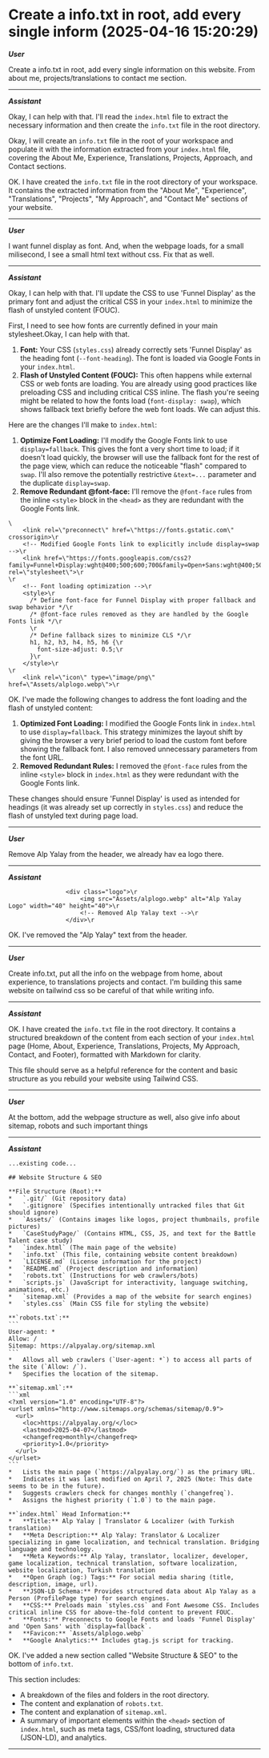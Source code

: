 <!-- Generated by SpecStory -->

# Create a info.txt in root, add every single inform (2025-04-16 15:20:29)

_**User**_

Create a info.txt in root, add every single information on this website. From about me, projects/translations to contact me section.

---

_**Assistant**_

Okay, I can help with that. I'll read the `index.html` file to extract the necessary information and then create the `info.txt` file in the root directory.

Okay, I will create an `info.txt` file in the root of your workspace and populate it with the information extracted from your `index.html` file, covering the About Me, Experience, Translations, Projects, Approach, and Contact sections.

OK. I have created the `info.txt` file in the root directory of your workspace. It contains the extracted information from the "About Me", "Experience", "Translations", "Projects", "My Approach", and "Contact Me" sections of your website.

---

_**User**_

I want funnel display as font. And, when the webpage loads, for a small milisecond, I see a small html text without css. Fix that as well.

---

_**Assistant**_

Okay, I can help with that. I'll update the CSS to use 'Funnel Display' as the primary font and adjust the critical CSS in your `index.html` to minimize the flash of unstyled content (FOUC).

First, I need to see how fonts are currently defined in your main stylesheet.Okay, I can help with that.

1.  **Font:** Your CSS (`styles.css`) already correctly sets 'Funnel Display' as the heading font (`--font-heading`). The font is loaded via Google Fonts in your `index.html`.
2.  **Flash of Unstyled Content (FOUC):** This often happens while external CSS or web fonts are loading. You are already using good practices like preloading CSS and including critical CSS inline. The flash you're seeing might be related to how the fonts load (`font-display: swap`), which shows fallback text briefly before the web font loads. We can adjust this.

Here are the changes I'll make to `index.html`:

1.  **Optimize Font Loading:** I'll modify the Google Fonts link to use `display=fallback`. This gives the font a very short time to load; if it doesn't load quickly, the browser will use the fallback font for the rest of the page view, which can reduce the noticeable "flash" compared to `swap`. I'll also remove the potentially restrictive `&text=...` parameter and the duplicate `display=swap`.
2.  **Remove Redundant @font-face:** I'll remove the `@font-face` rules from the inline `<style>` block in the `<head>` as they are redundant with the Google Fonts link.


````
\
    <link rel=\"preconnect\" href=\"https://fonts.gstatic.com\" crossorigin>\r
    <!-- Modified Google Fonts link to explicitly include display=swap -->\r
    <link href=\"https://fonts.googleapis.com/css2?family=Funnel+Display:wght@400;500;600;700&family=Open+Sans:wght@400;500;600&display=fallback\" rel=\"stylesheet\">\r
\r
    <!-- Font loading optimization -->\r
    <style>\r
      /* Define font-face for Funnel Display with proper fallback and swap behavior */\r
      /* @font-face rules removed as they are handled by the Google Fonts link */\r
      \r
      /* Define fallback sizes to minimize CLS */\r
      h1, h2, h3, h4, h5, h6 {\r
        font-size-adjust: 0.5;\r
      }\r
    </style>\r
\r
    <link rel=\"icon\" type=\"image/png\" href=\"Assets/alplogo.webp\">\r

````
OK. I've made the following changes to address the font loading and the flash of unstyled content:

1.  **Optimized Font Loading:** I modified the Google Fonts link in `index.html` to use `display=fallback`. This strategy minimizes the layout shift by giving the browser a very brief period to load the custom font before showing the fallback font. I also removed unnecessary parameters from the font URL.
2.  **Removed Redundant Rules:** I removed the `@font-face` rules from the inline `<style>` block in `index.html` as they were redundant with the Google Fonts link.

These changes should ensure 'Funnel Display' is used as intended for headings (it was already set up correctly in `styles.css`) and reduce the flash of unstyled text during page load.

---

_**User**_

Remove Alp Yalay from the header, we already hav ea logo there.

---

_**Assistant**_


````
                <div class="logo">\r
                    <img src="Assets/alplogo.webp" alt="Alp Yalay Logo" width="40" height="40">\r
                    <!-- Removed Alp Yalay text -->\r
                </div>\r

````
OK. I've removed the "Alp Yalay" text from the header.

---

_**User**_

Create info.txt, put all the info on the webpage from home, about experience, to translations projects and contact. I'm building this same website on tailwind css so be careful of that while writing info.

---

_**Assistant**_

OK. I have created the `info.txt` file in the root directory. It contains a structured breakdown of the content from each section of your `index.html` page (Home, About, Experience, Translations, Projects, My Approach, Contact, and Footer), formatted with Markdown for clarity.

This file should serve as a helpful reference for the content and basic structure as you rebuild your website using Tailwind CSS.

---

_**User**_

At the bottom, add the webpage structure as well, also give info about sitemap, robots and such important things

---

_**Assistant**_


````
...existing code...

## Website Structure & SEO

**File Structure (Root):**
*   `.git/` (Git repository data)
*   `.gitignore` (Specifies intentionally untracked files that Git should ignore)
*   `Assets/` (Contains images like logos, project thumbnails, profile pictures)
*   `CaseStudyPage/` (Contains HTML, CSS, JS, and text for the Battle Talent case study)
*   `index.html` (The main page of the website)
*   `info.txt` (This file, containing website content breakdown)
*   `LICENSE.md` (License information for the project)
*   `README.md` (Project description and information)
*   `robots.txt` (Instructions for web crawlers/bots)
*   `scripts.js` (JavaScript for interactivity, language switching, animations, etc.)
*   `sitemap.xml` (Provides a map of the website for search engines)
*   `styles.css` (Main CSS file for styling the website)

**`robots.txt`:**
```
User-agent: *
Allow: /
Sitemap: https://alpyalay.org/sitemap.xml
```
*   Allows all web crawlers (`User-agent: *`) to access all parts of the site (`Allow: /`).
*   Specifies the location of the sitemap.

**`sitemap.xml`:**
```xml
<?xml version="1.0" encoding="UTF-8"?>
<urlset xmlns="http://www.sitemaps.org/schemas/sitemap/0.9">
  <url>
    <loc>https://alpyalay.org/</loc>
    <lastmod>2025-04-07</lastmod>
    <changefreq>monthly</changefreq>
    <priority>1.0</priority>
  </url>
</urlset>
```
*   Lists the main page (`https://alpyalay.org/`) as the primary URL.
*   Indicates it was last modified on April 7, 2025 (Note: This date seems to be in the future).
*   Suggests crawlers check for changes monthly (`changefreq`).
*   Assigns the highest priority (`1.0`) to the main page.

**`index.html` Head Information:**
*   **Title:** Alp Yalay | Translator & Localizer (with Turkish translation)
*   **Meta Description:** Alp Yalay: Translator & Localizer specializing in game localization, and technical translation. Bridging language and technology.
*   **Meta Keywords:** Alp Yalay, translator, localizer, developer, game localization, technical translation, software localization, website localization, Turkish translation
*   **Open Graph (og:) Tags:** For social media sharing (title, description, image, url).
*   **JSON-LD Schema:** Provides structured data about Alp Yalay as a Person (ProfilePage type) for search engines.
*   **CSS:** Preloads main `styles.css` and Font Awesome CSS. Includes critical inline CSS for above-the-fold content to prevent FOUC.
*   **Fonts:** Preconnects to Google Fonts and loads 'Funnel Display' and 'Open Sans' with `display=fallback`.
*   **Favicon:** `Assets/alplogo.webp`
*   **Google Analytics:** Includes gtag.js script for tracking.
````
OK. I've added a new section called "Website Structure & SEO" to the bottom of `info.txt`.

This section includes:

*   A breakdown of the files and folders in the root directory.
*   The content and explanation of `robots.txt`.
*   The content and explanation of `sitemap.xml`.
*   A summary of important elements within the `<head>` section of `index.html`, such as meta tags, CSS/font loading, structured data (JSON-LD), and analytics.

---

